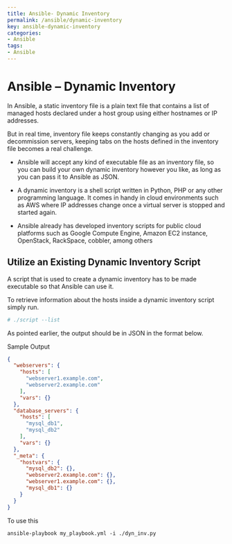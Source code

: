 ```yaml
---
title: Ansible- Dynamic Inventory
permalink: /ansible/dynamic-inventory
key: ansible-dynamic-inventory
categories:
- Ansible
tags:
- Ansible
---
```



Ansible – Dynamic Inventory
===========================

In Ansible, a static inventory file is a plain text file that contains a list of
managed hosts declared under a host group using either hostnames or IP
addresses.

But in real time, inventory file keeps constantly changing as you add or
decommission servers, keeping tabs on the hosts defined in the inventory file
becomes a real challenge.

-   Ansible will accept any kind of executable file as an inventory file, so you
    can build your own dynamic inventory however you like, as long as you can
    pass it to Ansible as JSON.

-   A dynamic inventory is a shell script written in Python, PHP or any other
    programming language. It comes in handy in cloud environments such as AWS
    where IP addresses change once a virtual server is stopped and started
    again.

-   Ansible already has developed inventory scripts for public cloud platforms
    such as Google Compute Engine, Amazon EC2 instance, OpenStack, RackSpace,
    cobbler, among others



## Utilize an Existing Dynamic Inventory Script

A script that is used to create a dynamic inventory has to be made executable so
that Ansible can use it.

To retrieve information about the hosts inside a dynamic inventory script simply
run.
```yaml
# ./script --list
```


As pointed earlier, the output should be in JSON in the format below.

Sample Output
```json
{
  "webservers": {
    "hosts": [
      "webserver1.example.com",
      "webserver2.example.com"
    ],
    "vars": {}
  },
  "database_servers": {
    "hosts": [
      "mysql_db1",
      "mysql_db2"
    ],
    "vars": {}
  },
  "_meta": {
    "hostvars": {
      "mysql_db2": {},
      "webserver2.example.com": {},
      "webserver1.example.com": {}, 
      "mysql_db1": {}
    }
  }
}
```


To use this
```
ansible-playbook my_playbook.yml -i ./dyn_inv.py
```
